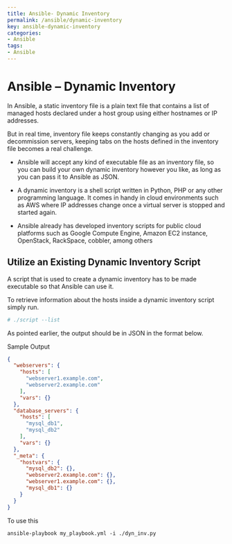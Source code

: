 ```yaml
---
title: Ansible- Dynamic Inventory
permalink: /ansible/dynamic-inventory
key: ansible-dynamic-inventory
categories:
- Ansible
tags:
- Ansible
---
```



Ansible – Dynamic Inventory
===========================

In Ansible, a static inventory file is a plain text file that contains a list of
managed hosts declared under a host group using either hostnames or IP
addresses.

But in real time, inventory file keeps constantly changing as you add or
decommission servers, keeping tabs on the hosts defined in the inventory file
becomes a real challenge.

-   Ansible will accept any kind of executable file as an inventory file, so you
    can build your own dynamic inventory however you like, as long as you can
    pass it to Ansible as JSON.

-   A dynamic inventory is a shell script written in Python, PHP or any other
    programming language. It comes in handy in cloud environments such as AWS
    where IP addresses change once a virtual server is stopped and started
    again.

-   Ansible already has developed inventory scripts for public cloud platforms
    such as Google Compute Engine, Amazon EC2 instance, OpenStack, RackSpace,
    cobbler, among others



## Utilize an Existing Dynamic Inventory Script

A script that is used to create a dynamic inventory has to be made executable so
that Ansible can use it.

To retrieve information about the hosts inside a dynamic inventory script simply
run.
```yaml
# ./script --list
```


As pointed earlier, the output should be in JSON in the format below.

Sample Output
```json
{
  "webservers": {
    "hosts": [
      "webserver1.example.com",
      "webserver2.example.com"
    ],
    "vars": {}
  },
  "database_servers": {
    "hosts": [
      "mysql_db1",
      "mysql_db2"
    ],
    "vars": {}
  },
  "_meta": {
    "hostvars": {
      "mysql_db2": {},
      "webserver2.example.com": {},
      "webserver1.example.com": {}, 
      "mysql_db1": {}
    }
  }
}
```


To use this
```
ansible-playbook my_playbook.yml -i ./dyn_inv.py
```
